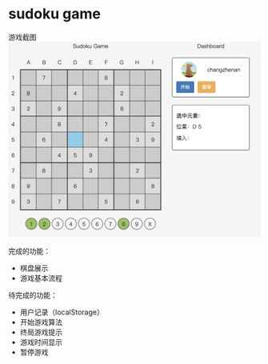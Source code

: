 # sudoku game

游戏截图
<img src="./README.assets/Snipaste_01.png" />

完成的功能：
- 棋盘展示
- 游戏基本流程

待完成的功能：
- 用户记录（localStorage）
- 开始游戏算法
- 终局游戏提示
- 游戏时间显示
- 暂停游戏